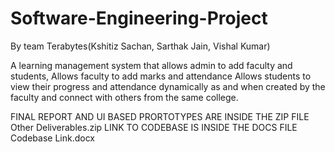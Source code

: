 # Software-Engineering-Project
By team Terabytes(Kshitiz Sachan, Sarthak Jain, Vishal Kumar)

A learning management system that allows admin to add faculty and students, 
Allows faculty to add marks and attendance
Allows students to view their progress and attendance dynamically as and when created by the faculty and connect with others from the same college.


FINAL REPORT AND UI BASED PRORTOTYPES ARE INSIDE THE ZIP FILE Other Deliverables.zip
LINK TO CODEBASE IS INSIDE THE DOCS FILE Codebase Link.docx
